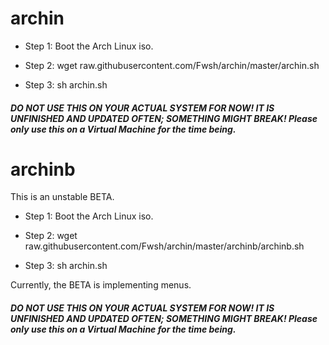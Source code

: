 # archin

- Step 1: Boot the Arch Linux iso.

- Step 2: wget raw.githubusercontent.com/Fwsh/archin/master/archin.sh

- Step 3: sh archin.sh

##### DO NOT USE THIS ON YOUR ACTUAL SYSTEM FOR NOW! IT IS UNFINISHED AND UPDATED OFTEN; SOMETHING MIGHT BREAK! Please only use this on a Virtual Machine for the time being.

# archinb

This is an unstable BETA.

- Step 1: Boot the Arch Linux iso.

- Step 2: wget raw.githubusercontent.com/Fwsh/archin/master/archinb/archinb.sh

- Step 3: sh archin.sh


Currently, the BETA is implementing menus.

##### DO NOT USE THIS ON YOUR ACTUAL SYSTEM FOR NOW! IT IS UNFINISHED AND UPDATED OFTEN; SOMETHING MIGHT BREAK! Please only use this on a Virtual Machine for the time being.
